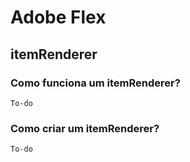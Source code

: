 # Adobe Flex

## itemRenderer


### Como funciona um itemRenderer?

    To-do

### Como criar um itemRenderer?

    To-do

